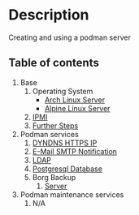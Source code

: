 # Description

Creating and using a podman server

## Table of contents

1. Base
    1. Operating System
        - [Arch Linux Server](base/operating-system/linux/arch/README.md)
        - [Alpine Linux Server](base/operating-system/linux/alpine/README.md)
    2. [IPMI](base/IPMI.md)
    3. [Further Steps](base/further-steps/README.md)
2. Podman services
    1. [DYNDNS HTTPS IP](container/services/dynds-https-ip/README.md)
    2. [E-Mail SMTP Notification](container/services/notification/README.md)
    3. [LDAP](container/services/ldap/README.md)
    4. [Postgresql Database](container/services/db-postgresql/README.md)
    5. Borg Backup
        1. [Server](container/services/borg-backup/server/README.md)
3. Podman maintenance services
    1. N/A
